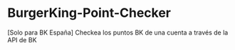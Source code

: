 # BurgerKing-Point-Checker
[Solo para BK España] Checkea los puntos BK de una cuenta a través de la API de BK

